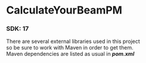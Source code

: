 # CalculateYourBeamPM
### SDK: 17 
There are several external libraries used in this project
<br />so be sure to work with Maven in order to get them.
<br />Maven dependencies are listed as usual in ***pom.xml***
